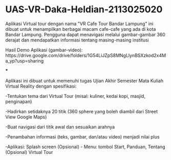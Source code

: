 # UAS-VR-Daka-Heldian-2113025020

<p>Aplikasi Virtual tour dengan nama "VR Cafe Tour Bandar Lampung" ini dibuat untuk menampilkan berbagai macam cafe-cafe yang ada di kota Bandar Lampung. Pengguna dapat menavigasi melalui gambar-gambar 360 derajat dan mendapatkan informasi tentang masing-masing institusi</p>
<p></p>
<p>Hasil Demo Aplikasi (gambar-video): https://drive.google.com/drive/folders/1G54LiJZpS8MNgLlynBSXzkod2x4Ma_yp?usp=sharing </p>
<p><b>*</b></p>

<p>Aplikasi ini dibuat untuk memenuhi tugas Ujian Akhir Semester Mata Kuliah Virtual Reality dengan spesifikasi:</p>
        <p>-Tentukan tema dari Virtual Tour (misal: kuliner, kedai kopi, masjid, penginapan)
        <p>-Hadirkan setidaknya 20 titik (360 sphere yang boleh diambil dari Street View Google Maps)</p>
        <p>-Buat navigasi dari titik awal dan sesuaikan arahnya</p>
        <p>-Penambahan informasi (teks, gambar, dan/atau video) menjadi nilai plus</p>
        <p>-Aplikasi: Splash screen (Opsional) - Menu: tombol Start, Panduan, Tentang (Opsional) Virtual Tour</p>
